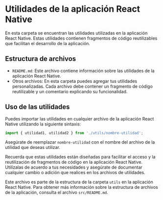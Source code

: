 # Utilidades de la aplicación React Native

En esta carpeta se encuentran las utilidades utilizadas en la aplicación React Native. Estas utilidades contienen fragmentos de código reutilizables que facilitan el desarrollo de la aplicación.

## Estructura de archivos

- `README.md`: Este archivo contiene información sobre las utilidades de la aplicación React Native.
- Otros archivos: En esta carpeta puedes agregar tus utilidades personalizadas. Cada archivo debe contener un fragmento de código reutilizable y un comentario explicando su funcionalidad.

## Uso de las utilidades

Puedes importar las utilidades en cualquier archivo de la aplicación React Native utilizando la siguiente sintaxis:

```javascript
import { utilidad1, utilidad2 } from './utils/nombre-utilidad';
```

Asegúrate de reemplazar `nombre-utilidad` con el nombre del archivo de la utilidad que deseas utilizar.

Recuerda que estas utilidades están diseñadas para facilitar el acceso y la reutilización de fragmentos de código en la aplicación React Native. Utilízalas de acuerdo a tus necesidades y asegúrate de documentar cualquier cambio o adición que realices en los archivos de utilidades.

Este archivo es parte de la estructura de la carpeta `utils` en la aplicación React Native. Para obtener más información sobre la estructura de archivos de la aplicación, consulta el archivo `src/README.md`.
